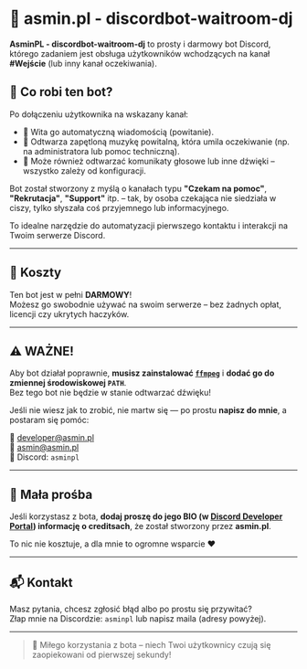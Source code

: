 # 🤖 asmin.pl - discordbot-waitroom-dj

**AsminPL - discordbot-waitroom-dj** to prosty i darmowy bot Discord, którego zadaniem jest obsługa użytkowników wchodzących na kanał **#Wejście** (lub inny kanał oczekiwania).

## 🔧 Co robi ten bot?

Po dołączeniu użytkownika na wskazany kanał:
- 💬 Wita go automatyczną wiadomością (powitanie).
- 🎵 Odtwarza zapętloną muzykę powitalną, która umila oczekiwanie (np. na administratora lub pomoc techniczną).
- 📢 Może również odtwarzać komunikaty głosowe lub inne dźwięki – wszystko zależy od konfiguracji.

Bot został stworzony z myślą o kanałach typu **"Czekam na pomoc"**, **"Rekrutacja"**, **"Support"** itp. – tak, by osoba czekająca nie siedziała w ciszy, tylko słyszała coś przyjemnego lub informacyjnego.

To idealne narzędzie do automatyzacji pierwszego kontaktu i interakcji na Twoim serwerze Discord.

---

## 💸 Koszty

Ten bot jest w pełni **DARMOWY**!  
Możesz go swobodnie używać na swoim serwerze – bez żadnych opłat, licencji czy ukrytych haczyków.

---

## ⚠️ WAŻNE!

Aby bot działał poprawnie, **musisz zainstalować [`ffmpeg`](https://ffmpeg.org/download.html)** i **dodać go do zmiennej środowiskowej `PATH`**.  
Bez tego bot nie będzie w stanie odtwarzać dźwięku!

Jeśli nie wiesz jak to zrobić, nie martw się — po prostu **napisz do mnie**, a postaram się pomóc:

📧 developer@asmin.pl  
📧 asmin@asmin.pl  
💬 Discord: `asminpl`

---

## 🙏 Mała prośba

Jeśli korzystasz z bota, **dodaj proszę do jego BIO (w [Discord Developer Portal](https://discord.com/developers/applications)) informację o creditsach**, że został stworzony przez **asmin.pl**.  

To nic nie kosztuje, a dla mnie to ogromne wsparcie ❤️

---

## 📬 Kontakt

Masz pytania, chcesz zgłosić błąd albo po prostu się przywitać?  
Złap mnie na Discordzie: `asminpl` lub napisz maila (adresy powyżej).

---

> 🚀 Miłego korzystania z bota – niech Twoi użytkownicy czują się zaopiekowani od pierwszej sekundy!
